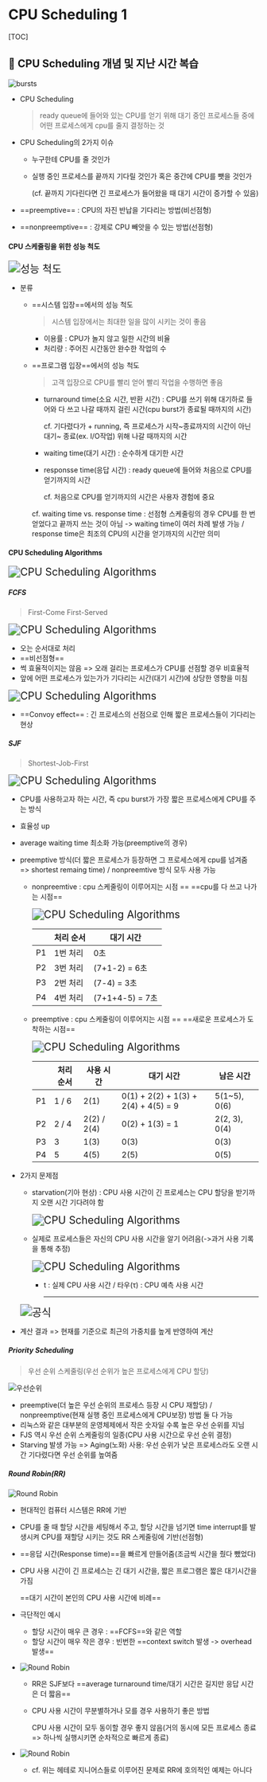 # CPU Scheduling 1

[TOC]

## 📑 CPU Scheduling 개념 및 지난 시간 복습

![bursts](assets\bursts.png)

- CPU Scheduling

  > ready queue에 들어와 있는 CPU를 얻기 위해 대기 중인 프로세스들 중에 어떤 프로세스에게 cpu를 줄지 결정하는 것

- CPU Scheduling의 2가지 이슈

  - 누구한테 CPU를 줄 것인가

  - 실행 중인 프로세스를 끝까지 기다릴 것인가 혹은 중간에 CPU를 뺏을 것인가

    (cf. 끝까지 기다린다면 긴 프로세스가 들어왔을 때 대기 시간이 증가할 수 있음)

- ==preemptive== : CPU의 자진 반납을 기다리는 방법(비선점형)

- ==nonpreemptive== : 강제로 CPU 빼앗을 수 있는 방법(선점형)



#### CPU 스케줄링을 위한 성능 척도

<img src="assets\척도.png" alt="성능 척도" style="zoom:150%;" />

- 분류

  - ==시스템 입장==에서의 성능 척도

    > 시스템 입장에서는 최대한 일을 많이 시키는 것이 좋음

    - 이용률 : CPU가 놀지 않고 일한 시간의 비율
    - 처리량 : 주어진 시간동안 완수한 작업의 수

  - ==프로그램 입장==에서의 성능 척도

    > 고객 입장으로 CPU를 빨리 얻어 빨리 작업을 수행하면 좋음

    - turnaround time(소요 시간, 반환 시간) : CPU를 쓰기 위해 대기하로 들어와 다 쓰고 나갈 때까지 걸린 시간(cpu burst가 종료될 때까지의 시간)

      cf. 기다렸다가 + running, 즉 프로세스가 시작~종료까지의 시간이 아닌 대기~ 종료(ex. I/O작업) 위해 나갈 때까지의 시간

    - waiting time(대기 시간) : 순수하게 대기한 시간

    - responsse time(응답 시간) : ready queue에 들어와 처음으로 CPU를 얻기까지의 시간

      cf. 처음으로 CPU를 얻기까지의 시간은 사용자 경험에 중요

    cf. waiting time vs. response time : 선점형 스케줄링의 경우 CPU를 한 번 얻었다고 끝까지 쓰는 것이 아님 -> waiting time이 여러 차례 발생 가능 / response time은 최조의 CPU의 시간을 얻기까지의 시간만 의미



#### CPU Scheduling Algorithms

<img src="assets\알고리즘.png" alt="CPU Scheduling Algorithms" style="zoom:150%;" />

##### FCFS

> First-Come First-Served

<img src="assets\fcfs.png" alt="CPU Scheduling Algorithms" style="zoom:150%;" />

- 오는 순서대로 처리
- ==비선점형==
- 썩 효율적이지는 않음 => 오래 걸리는 프로세스가 CPU를 선점할 경우 비효율적
- 앞에 어떤 프로세스가 있는가가 기다리는 시간(대기 시간)에 상당한 영향을 미침

<img src="assets\fcfs(2).png" alt="CPU Scheduling Algorithms" style="zoom:150%;" />

- ==Convoy effect== : 긴 프로세스의 선점으로 인해 짧은 프로세스들이 기다리는 현상



##### SJF

> Shortest-Job-First

<img src="assets\sjf.png" alt="CPU Scheduling Algorithms" style="zoom:150%;" />

- CPU를 사용하고자 하는 시간, 즉 cpu burst가 가장 짧은 프로세스에게 CPU를 주는 방식

- 효율성 up

- average waiting time 최소화 가능(preemptive의 경우)

- preemptive 방식(더 짧은 프로세스가 등장하면 그 프로세스에게 cpu를 넘겨줌 => shortest remaing time) / nonpreemtive 방식 모두 사용 가능

  - nonpreemtive :  cpu 스케줄링이 이루어지는 시점 == ==cpu를 다 쓰고 나가는 시점==

    <img src="assets\sjf(2).png" alt="CPU Scheduling Algorithms" style="zoom:150%;" />

    |      | 처리 순서 | 대기 시간       |
    | ---- | --------- | --------------- |
    | P1   | 1번 처리  | 0초             |
    | P2   | 3번 처리  | (7+1-2) = 6초   |
    | P3   | 2번 처리  | (7-4) = 3초     |
    | P4   | 4번 처리  | (7+1+4-5) = 7초 |

  - preemptive : cpu 스케줄링이 이루어지는 시점 == ==새로운 프로세스가 도착하는 시점==

    <img src="assets\sjf(3).png" alt="CPU Scheduling Algorithms" style="zoom:150%;" />

    |      | 처리 순서 | 사용 시간   | 대기 시간                            | 남은 시간     |
    | ---- | --------- | ----------- | ------------------------------------ | ------------- |
    | P1   | 1 / 6     | 2(1)        | 0(1) + 2(2) + 1(3) + 2(4) + 4(5) = 9 | 5(1~5), 0(6)  |
    | P2   | 2 / 4     | 2(2) / 2(4) | 0(2) + 1(3) = 1                      | 2(2, 3), 0(4) |
    | P3   | 3         | 1(3)        | 0(3)                                 | 0(3)          |
    | P4   | 5         | 4(5)        | 2(5)                                 | 0(5)          |

- 2가지 문제점

  - starvation(기아 현상) : CPU 사용 시간이 긴 프로세스는 CPU 할당을 받기까지 오랜 시간 기다려야 함

    <img src="assets\problem.png" alt="CPU Scheduling Algorithms" style="zoom:150%;" />

  - 실제로 프로세스들은 자신의 CPU 사용 시간을 알기 어려음(->과거 사용 기록을 통해 추정)

    <img src="assets\예측.png" alt="CPU Scheduling Algorithms" style="zoom:150%;" />

    - t : 실제 CPU 사용 시간 / 타우(τ) : CPU 예측 사용 시간

      <hr>
  <img src="assets\공식.png" alt="공식" style="zoom:150%;" />
      
- 계산 결과 => 현재를 기준으로 최근의 가중치를 높게 반영하여 계산



##### Priority Scheduling

> 우선 순위 스케줄링(우선 순위가 높은 프로세스에게 CPU 할당)

![우선순위](assets\우선순위.png)

- preemptive(더 높은 우선 순위의 프로세스 등장 시 CPU 재할당) / nonpreemptive(현재 실행 중인 프로세스에게 CPU보장) 방법 둘 다 가능
- 리눅스와 같은 대부분의 운영체제에서 작은 숫자일 수록 높은 우선 순위를 지님
- FJS 역시 우선 순위 스케줄링의 일종(CPU 사용 시간으로 우선 순위 결정)
- Starving 발생 가능 => Aging(노화) 사용: 우선 순위가 낮은 프로세스라도 오랜 시간 기다렸다면 우선 순위를 높여줌



##### Round Robin(RR)

![Round Robin](assets\rr.png)

- 현대적인 컴퓨터 시스템은 RR에 기반

- CPU를 줄 때 할당 시간을 세팅해서 주고, 할당 시간을 넘기면 time interrupt를 발생시켜 CPU를 재할당 시키는 것도 RR 스케줄링에 기반(선점형)

- ==응답 시간(Response time)==을 빠르게 만들어줌(조금씩 시간을 줬다 뺐었다)

- CPU 사용 시간이 긴 프로세스는 긴 대기 시간을, 짧은 프로그램은 짧은 대기시간을 가짐

  ==대기 시간이 본인의 CPU 사용 시간에 비례==

- 극단적인 예시

  - 할당 시간이 매우 큰 경우 : ==FCFS==와 같은 역할
  - 할당 시간이 매우 작은 경우 : 빈번한 ==context switch 발생 -> overhead 발생==

- ![Round Robin](assets\ex.rr.png)

  - RR은 SJF보다 ==average turnaround time/대기 시간은 길지만 응답 시간은 더 짧음==

  - CPU 사용 시간이 무분별하거나 모를 경우 사용하기 좋은 방법

    CPU 사용 시간이 모두 동이할 경우 좋지 않음(거의 동시에 모든 프로세스 종료 => 하나씩 실행시키면 순차적으로 빠르게 종료)

- ![Round Robin](assets\ex.rr(2).png)

  - cf. 위는 헤테로 지니어스들로 이루어진 문제로 RR에 호의적인 예제는 아니다
